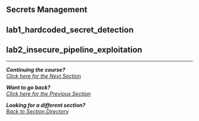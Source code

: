 ## Secrets Management

## lab1_hardcoded_secret_detection

## lab2_insecure_pipeline_exploitation


***                                                       

<b><i>Continuing the course?</b>
</br>
[Click here for the Next Section](/courseFiles/Section_04-containerAndCloudSecurity/containerAndCloudSecurity.md)</i>

<b><i>Want to go back?</b>
</br>
[Click here for the Previous Section](/courseFiles/Section_02-staticAnalysisAndDependencies/staticAnalysis.md)

<b><i>Looking for a different section? </b></br>[Back to Section Directory](/coursenavigation.md)</i>
